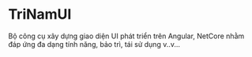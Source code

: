 # TriNamUI
Bộ công cụ xây dựng giao diện UI phát triển trên Angular, NetCore nhằm đáp ứng đa dạng tính năng, bảo trì, tái sử dụng v..v...
